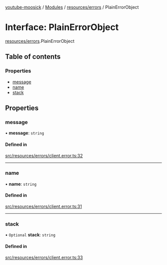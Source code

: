[youtube-moosick](../README.md) / [Modules](../modules.md) / [resources/errors](../modules/resources_errors.md) / PlainErrorObject

# Interface: PlainErrorObject

[resources/errors](../modules/resources_errors.md).PlainErrorObject

## Table of contents

### Properties

- [message](resources_errors.PlainErrorObject.md#message)
- [name](resources_errors.PlainErrorObject.md#name)
- [stack](resources_errors.PlainErrorObject.md#stack)

## Properties

### message

• **message**: `string`

#### Defined in

[src/resources/errors/client.error.ts:32](https://github.com/EvasiveXkiller/youtube-moosick/blob/d55cf42/src/resources/errors/client.error.ts#L32)

___

### name

• **name**: `string`

#### Defined in

[src/resources/errors/client.error.ts:31](https://github.com/EvasiveXkiller/youtube-moosick/blob/d55cf42/src/resources/errors/client.error.ts#L31)

___

### stack

• `Optional` **stack**: `string`

#### Defined in

[src/resources/errors/client.error.ts:33](https://github.com/EvasiveXkiller/youtube-moosick/blob/d55cf42/src/resources/errors/client.error.ts#L33)

